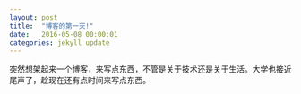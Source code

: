 ```yaml
---
layout: post
title:  "博客的第一天!"
date:   2016-05-08 00:00:01
categories: jekyll update
---
```


 突然想架起来一个博客，来写点东西，不管是关于技术还是关于生活。大学也接近尾声了，趁现在还有点时间来写点东西。

